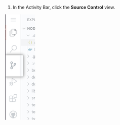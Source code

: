 1. In the Activity Bar, click the **Source Control** view.

  ![Source control view](/assets/images/help/codespaces/codespaces-commit-activity.png)
